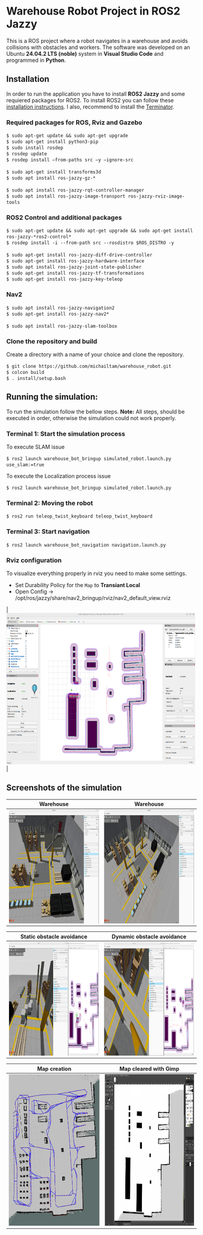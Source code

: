 # Warehouse Robot Project in ROS2 Jazzy
This is a ROS project where a robot navigates in a warehouse and avoids collisions with obstacles and workers. The software was developed on an Ubuntu **24.04.2 LTS (noble)** system in **Visual Studio Code** and programmed in **Python**. 

## Installation
In order to run the application you have to install **ROS2 Jazzy** and some requiered packages for ROS2. To install ROS2 you can follow these [installation instructions](https://docs.ros.org/en/jazzy/Installation.html). I also, recommend to install the [Terminator](https://innovativeinnovation.github.io/ubuntu-setup/terminals/terminator.html).

### Required packages for ROS, Rviz and Gazebo
```
$ sudo apt-get update && sudo apt-get upgrade
$ sudo apt-get install python3-pip
$ sudo install rosdep
$ rosdep update
$ rosdep install —from-paths src –y —ignore-src

$ sudo apt-get install transforms3d
$ sudo apt install ros-jazzy-gz-*

$ sudo apt install ros-jazzy-rqt-controller-manager 
$ sudo apt install ros-jazzy-image-transport ros-jazzy-rviz-image-tools
```

### ROS2 Control and additional packages
```
$ sudo apt-get update && sudo apt-get upgrade && sudo apt-get install ros-jazzy-*ros2-control*
$ rosdep install -i --from-path src --rosdistro $ROS_DISTRO -y

$ sudo apt-get install ros-jazzy-diff-drive-controller
$ sudo apt-get install ros-jazzy-hardware-interface
$ sudo apt install ros-jazzy-joint-state-publisher
$ sudo apt-get install ros-jazzy-tf-transformations
$ sudo apt-get install ros-jazzy-key-teleop
```

### Nav2 
```
$ sudo apt install ros-jazzy-navigation2
$ sudo apt-get install ros-jazzy-nav2*

$ sudo apt install ros-jazzy-slam-toolbox
```

### Clone the repository and build
Create a directory with a name of your choice and clone the repository.
```
$ git clone https://github.com/michailtam/warehouse_robot.git
$ colcon build
$ . install/setup.bash
```

## Running the simulation:
To run the simulation follow the bellow steps. **Note:** All steps, should be executed in order, 
otherwise the simulation could not work properly.

### Terminal 1: Start the simulation process
To execute SLAM issue
```
$ ros2 launch warehouse_bot_bringup simulated_robot.launch.py use_slam:=true
```
To execute the Localization process issue
```
$ ros2 launch warehouse_bot_bringup simulated_robot.launch.py
```

### Terminal 2: Moving the robot
```
$ ros2 run teleop_twist_keyboard teleop_twist_keyboard
```

### Terminal 3: Start navigation
```
$ ros2 launch warehouse_bot_navigation navigation.launch.py
```

### Rviz configuration
To visualize everything properly in rviz you need to make some settings.
- Set Durability Policy for the `Map` to **Transiant Local**
- Open Config -> /opt/ros/jazzy/share/nav2_bringup/rviz/nav2_default_view.rviz

| <img src="./images/costmaps_local_global.png" alt="warehouse_slam_birds_eye" width="500" height="400" border="0" /> |

## Screenshots of the simulation
| **Warehouse** | **Warehouse** |
|-----------------|-----------------|
| <img src="./images/warehouse_slam_birds_eye.png" alt="warehouse_slam_birds_eye" width="500" height="300" border="0" />     | <img src="./images/warehouse_slam_birds_eye_02.png" alt="warehouse_slam_birds_eye_02" width="500" height="300" border="0" />     |

| **Static obstacle avoidance** | **Dynamic obstacle avoidance** |
|-----------------|-----------------|
| <img src="./images/warehouse_static_collision_recalc_new_path.png" alt="warehouse_static_collision_recalc_new_path" width="500" height="300" border="0" />     | <img src="./images/warehouse_dynamic_collision_recalc.png" alt="warehouse_dynamic_collision_recalc" width="500" height="300" border="0" />     |

| **Map creation** | **Map cleared with Gimp** |
|-----------------|-----------------|
| <img src="./images/slam_slam_toolbox.png" alt="slam_slam_toolbox" width="500" style="transform: rotate(180deg); height:400px" border="0" />     | <img src="./images/gimp.png" alt="cleared map" width="500" height="400" border="0" />     |

